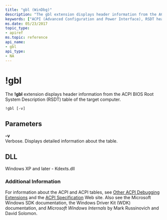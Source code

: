 ```yaml
---
title: "gbl (WinDbg)"
description: "The gbl extension displays header information from the ACPI BIOS Root System Description (RSDT) table of the target computer."
keywords: ["ACPI (Advanced Configuration and Power Interface), RSDT header information", "global lock", "gbl Windows Debugging"]
ms.date: 05/23/2017
topic_type:
- apiref
ms.topic: reference
api_name:
- gbl
api_type:
- NA
---
```


# !gbl


The **!gbl** extension displays header information from the ACPI BIOS Root System Description (RSDT) table of the target computer.

```dbgcmd
!gbl [-v]
```

## Parameters


<span id="_______-v______"></span><span id="_______-V______"></span> **-v**   
Verbose. Displays detailed information about the table.

## DLL

Windows XP and later - Kdexts.dll

 

### Additional Information

For information about the ACPI and ACPI tables, see [Other ACPI Debugging Extensions](../debugger/other-acpi-debugging-extensions.md) and the [ACPI Specification](https://uefi.org/specifications) Web site. Also see the Microsoft Windows SDK documentation, the Windows Driver Kit (WDK) documentation, and *Microsoft Windows Internals* by Mark Russinovich and David Solomon.

 

 






